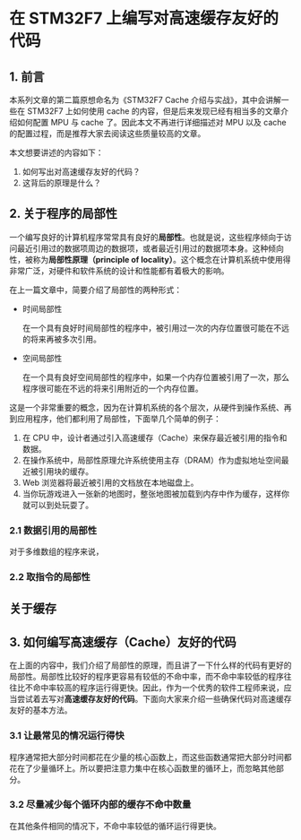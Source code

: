 # 在 STM32F7 上编写对高速缓存友好的代码

## 1. 前言

本系列文章的第二篇原想命名为《STM32F7 Cache 介绍与实战》，其中会讲解一些在 STM32F7 上如何使用 cache 的内容，但是后来发现已经有相当多的文章介绍如何配置 MPU 与 cache 了。因此本文不再进行详细描述对 MPU 以及  cache 的配置过程，而是推荐大家去阅读这些质量较高的文章。

本文想要讲述的内容如下：

1. 如何写出对高速缓存友好的代码？
2. 这背后的原理是什么？

## 2. 关于程序的局部性

一个编写良好的计算机程序常常具有良好的**局部性**。也就是说，这些程序倾向于访问最近引用过的数据项周边的数据项，或者最近引用过的数据项本身。这种倾向性，被称为**局部性原理（principle of locality）**。这个概念在计算机系统中使用得非常广泛，对硬件和软件系统的设计和性能都有着极大的影响。

在上一篇文章中，简要介绍了局部性的两种形式：

- 时间局部性

  在一个具有良好时间局部性的程序中，被引用过一次的内存位置很可能在不远的将来再被多次引用。

- 空间局部性

  在一个具有良好空间局部性的程序中，如果一个内存位置被引用了一次，那么程序很可能在不远的将来引用附近的一个内存位置。

这是一个非常重要的概念，因为在计算机系统的各个层次，从硬件到操作系统、再到应用程序，他们都利用了局部性，下面举几个简单的例子：

1. 在 CPU 中，设计者通过引入高速缓存（Cache）来保存最近被引用的指令和数据。
2. 在操作系统中，局部性原理允许系统使用主存（DRAM）作为虚拟地址空间最近被引用块的缓存。
3. Web 浏览器将最近被引用的文档放在本地磁盘上。
4. 当你玩游戏进入一张新的地图时，整张地图被加载到内存中作为缓存，这样你就可以到处玩耍了。

### 2.1 数据引用的局部性

对于多维数组的程序来说，

### 2.2 取指令的局部性

## 关于缓存


## 3. 如何编写高速缓存（Cache）友好的代码

在上面的内容中，我们介绍了局部性的原理，而且讲了一下什么样的代码有更好的局部性。局部性比较好的程序更容易有较低的不命中率，而不命中率较低的程序往往比不命中率较高的程序运行得更快。因此，作为一个优秀的软件工程师来说，应当尝试着去写对**高速缓存友好的代码**。下面向大家来介绍一些确保代码对高速缓存友好的基本方法。

### 3.1 让最常见的情况运行得快

程序通常把大部分时间都花在少量的核心函数上，而这些函数通常把大部分时间都花在了少量循环上。所以要把注意力集中在核心函数里的循环上，而忽略其他部分。

### 3.2 尽量减少每个循环内部的缓存不命中数量

在其他条件相同的情况下，不命中率较低的循环运行得更快。